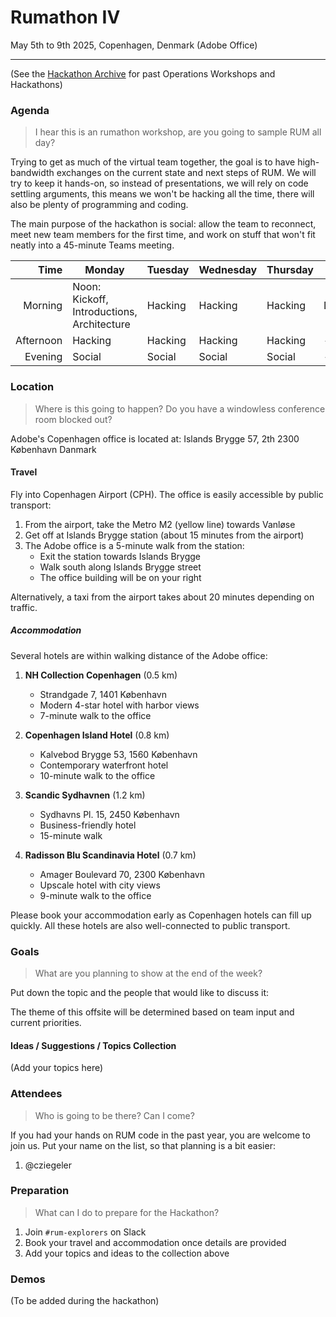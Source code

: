 # Rumathon IV

May 5th to 9th 2025, Copenhagen, Denmark (Adobe Office)

---

(See the [Hackathon Archive](./README.md) for past Operations Workshops and Hackathons)

### Agenda

> I hear this is an rumathon workshop, are you going to sample RUM all day?

Trying to get as much of the virtual team together, the goal is to have high-bandwidth exchanges on the current state and next steps of RUM. We will try to keep it hands-on, so instead
of presentations, we will rely on code settling arguments, this means we won't be hacking all the time, there will also be plenty
of programming and coding.

The main purpose of the hackathon is social: allow the team to reconnect, meet new team members for the first time, and work on
stuff that won't fit neatly into a 45-minute Teams meeting.

|      Time | Monday                                                 | Tuesday | Wednesday | Thursday | Friday  |
| --------: | ------------------------------------------------------ | ------- | --------- | -------- | ------- |
|   Morning | Noon: Kickoff, Introductions, Architecture             | Hacking | Hacking   | Hacking  | Demos   |
| Afternoon | Hacking                                                | Hacking | Hacking   | Hacking  | -       |
|   Evening | Social                                                 | Social  | Social    | Social   | -       |

### Location

> Where is this going to happen? Do you have a windowless conference room blocked out?

Adobe's Copenhagen office is located at:
Islands Brygge 57, 2th
2300 København
Danmark

#### Travel

Fly into Copenhagen Airport (CPH). The office is easily accessible by public transport:

1. From the airport, take the Metro M2 (yellow line) towards Vanløse
2. Get off at Islands Brygge station (about 15 minutes from the airport)
3. The Adobe office is a 5-minute walk from the station:
   - Exit the station towards Islands Brygge
   - Walk south along Islands Brygge street
   - The office building will be on your right

Alternatively, a taxi from the airport takes about 20 minutes depending on traffic.

##### Accommodation

Several hotels are within walking distance of the Adobe office:

1. **NH Collection Copenhagen** (0.5 km)
   - Strandgade 7, 1401 København
   - Modern 4-star hotel with harbor views
   - 7-minute walk to the office

2. **Copenhagen Island Hotel** (0.8 km)
   - Kalvebod Brygge 53, 1560 København
   - Contemporary waterfront hotel
   - 10-minute walk to the office

3. **Scandic Sydhavnen** (1.2 km)
   - Sydhavns Pl. 15, 2450 København
   - Business-friendly hotel
   - 15-minute walk

4. **Radisson Blu Scandinavia Hotel** (0.7 km)
   - Amager Boulevard 70, 2300 København
   - Upscale hotel with city views
   - 9-minute walk to the office

Please book your accommodation early as Copenhagen hotels can fill up quickly. All these hotels are also well-connected to public transport.

### Goals

> What are you planning to show at the end of the week?

Put down the topic and the people that would like to discuss it:

The theme of this offsite will be determined based on team input and current priorities.

#### Ideas / Suggestions / Topics Collection

(Add your topics here)

### Attendees

> Who is going to be there? Can I come?

If you had your hands on RUM code in the past year, you are welcome to join us. Put your name on the list, so that planning is a bit easier:

1. @cziegeler

### Preparation

> What can I do to prepare for the Hackathon?

1. Join `#rum-explorers` on Slack
2. Book your travel and accommodation once details are provided
3. Add your topics and ideas to the collection above

### Demos

(To be added during the hackathon) 
